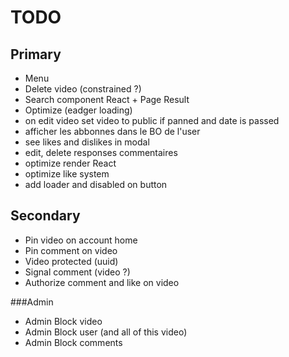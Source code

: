 # TODO

## Primary

- Menu
- Delete video (constrained ?)
- Search component React + Page Result
- Optimize (eadger loading)
- on edit video set video to public if panned and date is passed
- afficher les abbonnes dans le BO de l'user
- see likes and dislikes in modal
- edit, delete responses commentaires
- optimize render React
- optimize like system
- add loader and disabled on button

## Secondary

- Pin video on account home
- Pin comment on video
- Video protected (uuid)
- Signal comment (video ?)
- Authorize comment and like on video

###Admin

- Admin Block video 
- Admin Block user (and all of this video) 
- Admin Block comments



